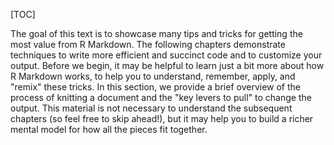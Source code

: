 [TOC]

The goal of this text is to showcase many tips and tricks for getting the most value from R Markdown. The following chapters demonstrate techniques to write more efficient and succinct code and to customize your output. Before we begin, it may be helpful to learn just a bit more about how R Markdown works, to help you to understand, remember, apply, and "remix" these tricks. In this section, we provide a brief overview of the process of knitting a document and the "key levers to pull" to change the output. This material is not necessary to understand the subsequent chapters (so feel free to skip ahead!), but it may help you to build a richer mental model for how all the pieces fit together.
